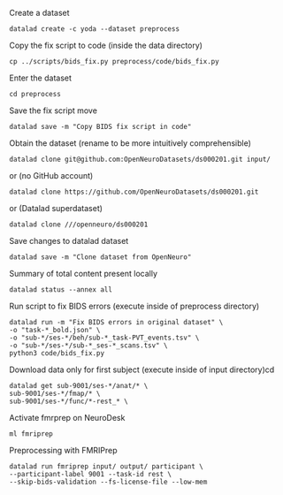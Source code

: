 Create a dataset
```
datalad create -c yoda --dataset preprocess
```

Copy the fix script to code (inside the data directory)
```
cp ../scripts/bids_fix.py preprocess/code/bids_fix.py
```

Enter the dataset
```
cd preprocess
```

Save the fix script move
```
datalad save -m "Copy BIDS fix script in code"
```

Obtain the dataset (rename to be more intuitively comprehensible)
```
datalad clone git@github.com:OpenNeuroDatasets/ds000201.git input/
```
or (no GitHub account)
```
datalad clone https://github.com/OpenNeuroDatasets/ds000201.git
```
or (Datalad superdataset)
```
datalad clone ///openneuro/ds000201
```

Save changes to datalad dataset
```
datalad save -m "Clone dataset from OpenNeuro"
```

Summary of total content present locally
```
datalad status --annex all
```

Run script to fix BIDS errors (execute inside of preprocess directory)
```
datalad run -m "Fix BIDS errors in original dataset" \
-o "task-*_bold.json" \
-o "sub-*/ses-*/beh/sub-*_task-PVT_events.tsv" \
-o "sub-*/ses-*/sub-*_ses-*_scans.tsv" \
python3 code/bids_fix.py
```

Download data only for first subject (execute inside of input directory)cd 
```
datalad get sub-9001/ses-*/anat/* \
sub-9001/ses-*/fmap/* \
sub-9001/ses-*/func/*-rest_* \
```

Activate fmrprep on NeuroDesk
```
ml fmriprep
```

Preprocessing with FMRIPrep
```
datalad run fmriprep input/ output/ participant \
--participant-label 9001 --task-id rest \
--skip-bids-validation --fs-license-file --low-mem
```
